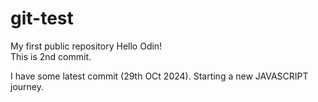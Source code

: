 # git-test
My first public repository
Hello Odin! <br>
This is 2nd commit.

I have some latest commit (29th OCt 2024).
Starting a new JAVASCRIPT journey.